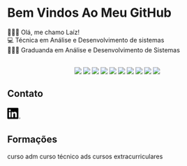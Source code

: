 # Bem Vindos Ao Meu GitHub

👩🏼‍💻 Olá, me chamo Laíz! <br>
💻 Técnica em Análise e Desenvolvimento de sistemas  <br>
👩🏼‍🎓 Graduanda em Análise e Desenvolvimento de Sistemas <br> <br>

<p align="center">

<img src="https://cdn.jsdelivr.net/gh/devicons/devicon@latest/icons/java/java-original-wordmark.svg" width="40px"> 
<img src="https://cdn.jsdelivr.net/gh/devicons/devicon@latest/icons/javascript/javascript-original.svg" width="40px"> 
<img src="https://cdn.jsdelivr.net/gh/devicons/devicon@latest/icons/css3/css3-original-wordmark.svg" width="40px"> 
<img src="https://cdn.jsdelivr.net/gh/devicons/devicon@latest/icons/html5/html5-original-wordmark.svg" width="40px"> 
<img src="https://cdn.jsdelivr.net/gh/devicons/devicon@latest/icons/mysql/mysql-original-wordmark.svg" width="40px"> 
<img src="https://cdn.jsdelivr.net/gh/devicons/devicon@latest/icons/php/php-original.svg" width="40px"> 
<img src="https://cdn.jsdelivr.net/gh/devicons/devicon@latest/icons/c/c-original.svg" width="40px"> 
<img src="https://cdn.jsdelivr.net/gh/devicons/devicon@latest/icons/python/python-original-wordmark.svg" width="40px"> 
<img src="https://cdn.jsdelivr.net/gh/devicons/devicon@latest/icons/figma/figma-original.svg" width="40px"> 
<img src="https://cdn.jsdelivr.net/gh/devicons/devicon@latest/icons/git/git-original-wordmark.svg" width="40px">

</p>


## Contato

<a href="https://www.linkedin.com/in/la%C3%ADz-nascimento-de-oliveira-ba361a1bb/"><img src="img/linkedin.png" alt="" width="30px" target="_blank"></a>


## Formações

curso adm
curso técnico ads
cursos extracurriculares




<!--
**Laiz03/Laiz03** is a ✨ _special_ ✨ repository because its `README.md` (this file) appears on your GitHub profile.

Here are some ideas to get you started:

- 🔭 I’m currently working on ...
- 🌱 I’m currently learning ...
- 👯 I’m looking to collaborate on ...
- 🤔 I’m looking for help with ...
- 💬 Ask me about ...
- 📫 How to reach me: ...
- 😄 Pronouns: ...
- ⚡ Fun fact: ...
-->
